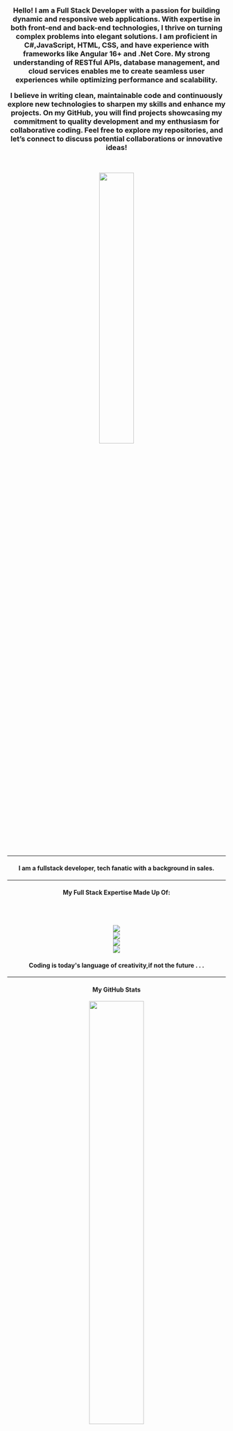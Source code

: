  <div class="container" align="center" width="40%">
        <h3>Hello! I am a Full Stack Developer with a passion for building dynamic and responsive web applications. With expertise in both front-end and back-end technologies, I thrive on turning complex problems into elegant solutions. I am proficient in C#,JavaScript, HTML, CSS, and have experience with frameworks like Angular 16+ and .Net Core. My strong understanding of RESTful APIs, database management, and cloud services enables me to create seamless user experiences while optimizing performance and scalability.

I believe in writing clean, maintainable code and continuously explore new technologies to sharpen my skills and enhance my projects. On my GitHub, you will find projects showcasing my commitment to quality development and my enthusiasm for collaborative coding. Feel free to explore my repositories, and let’s connect to discuss potential collaborations or innovative ideas!</h3>
      </div>
<br/>
<div class="container" align="center" style="box-shadow:25px black;">
  <img width="40%" src="https://images.unsplash.com/photo-1603468620905-8de7d86b781e?ixlib=rb-4.0.3&ixid=M3wxMjA3fDB8MHxzZWFyY2h8MTd8fGRldmVsb3BlcnxlbnwwfHwwfHx8MA%3D%3D&auto=format&fit=crop&w=500&q=60" />
  </div>
  <hr/>
<h4 align="center"> 
I am a fullstack developer, tech fanatic with a background in sales.
</h4>
<hr/>
<h4 align="center">My Full Stack Expertise Made Up Of:</h4>
  <br/>
  <br/>
   <p align="center">
  <a href="https://skillicons.dev">
    <img src="https://skillicons.dev/icons?i=azure,mysql" />
    <br/>
    <img src="https://skillicons.dev/icons?i=c#,css,html" />
    <br/>
    <img src="https://skillicons.dev/icons?i=cs,js" />
    <br/>
    <img src="https://skillicons.dev/icons?i=angular" />
  </a>
</p>

<h4 align="center">Coding is today's language of creativity,if not the future . . .</h4>
<hr/>
<h4 align="center"> My GitHub Stats</h4>
<p align="center">
  <img align="center" width="50%" src="https://github-readme-stats.vercel.app/api?username=erncodes&show_icons=true&theme=tokyonight"/>
</p>
